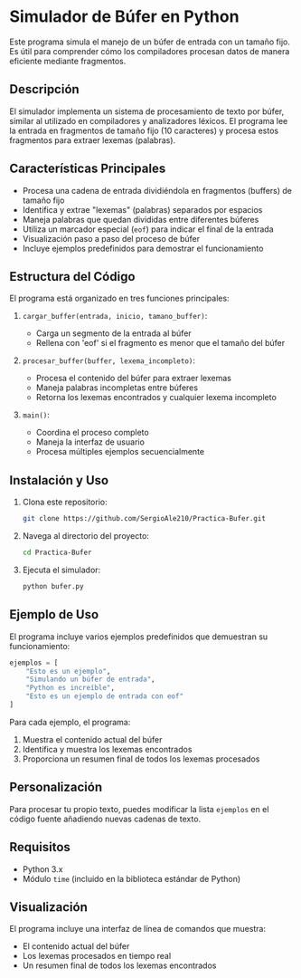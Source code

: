 # Simulador de Búfer en Python

Este programa simula el manejo de un búfer de entrada con un tamaño fijo. Es útil para comprender cómo los compiladores procesan datos de manera eficiente mediante fragmentos.

## Descripción

El simulador implementa un sistema de procesamiento de texto por búfer, similar al utilizado en compiladores y analizadores léxicos. El programa lee la entrada en fragmentos de tamaño fijo (10 caracteres) y procesa estos fragmentos para extraer lexemas (palabras).

## Características Principales

- Procesa una cadena de entrada dividiéndola en fragmentos (buffers) de tamaño fijo
- Identifica y extrae "lexemas" (palabras) separados por espacios
- Maneja palabras que quedan divididas entre diferentes búferes
- Utiliza un marcador especial (`eof`) para indicar el final de la entrada
- Visualización paso a paso del proceso de búfer
- Incluye ejemplos predefinidos para demostrar el funcionamiento

## Estructura del Código

El programa está organizado en tres funciones principales:

1. `cargar_buffer(entrada, inicio, tamano_buffer)`:
   - Carga un segmento de la entrada al búfer
   - Rellena con 'eof' si el fragmento es menor que el tamaño del búfer

2. `procesar_buffer(buffer, lexema_incompleto)`:
   - Procesa el contenido del búfer para extraer lexemas
   - Maneja palabras incompletas entre búferes
   - Retorna los lexemas encontrados y cualquier lexema incompleto

3. `main()`:
   - Coordina el proceso completo
   - Maneja la interfaz de usuario
   - Procesa múltiples ejemplos secuencialmente

## Instalación y Uso

1. Clona este repositorio:
   ```bash
   git clone https://github.com/SergioAle210/Practica-Bufer.git
   ```

2. Navega al directorio del proyecto:
   ```bash
   cd Practica-Bufer
   ```

3. Ejecuta el simulador:
   ```bash
   python bufer.py
   ```

## Ejemplo de Uso

El programa incluye varios ejemplos predefinidos que demuestran su funcionamiento:

```python
ejemplos = [
    "Esto es un ejemplo",
    "Simulando un búfer de entrada",
    "Python es increíble",
    "Esto es un ejemplo de entrada con eof"
]
```

Para cada ejemplo, el programa:
1. Muestra el contenido actual del búfer
2. Identifica y muestra los lexemas encontrados
3. Proporciona un resumen final de todos los lexemas procesados

## Personalización

Para procesar tu propio texto, puedes modificar la lista `ejemplos` en el código fuente añadiendo nuevas cadenas de texto.

## Requisitos

- Python 3.x
- Módulo `time` (incluido en la biblioteca estándar de Python)

## Visualización

El programa incluye una interfaz de línea de comandos que muestra:
- El contenido actual del búfer
- Los lexemas procesados en tiempo real
- Un resumen final de todos los lexemas encontrados

